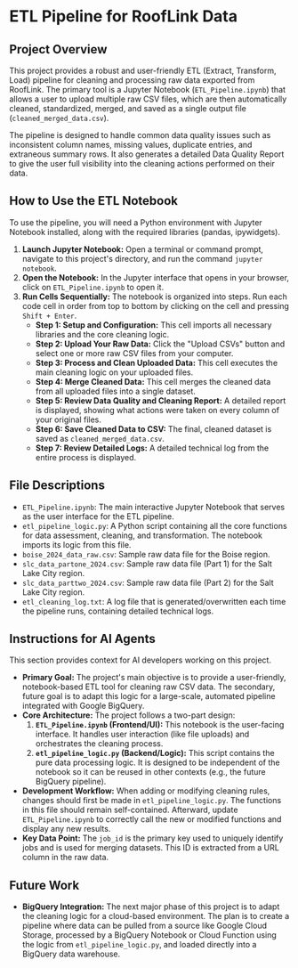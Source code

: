 # ETL Pipeline for RoofLink Data

## Project Overview

This project provides a robust and user-friendly ETL (Extract, Transform, Load) pipeline for cleaning and processing raw data exported from RoofLink. The primary tool is a Jupyter Notebook (`ETL_Pipeline.ipynb`) that allows a user to upload multiple raw CSV files, which are then automatically cleaned, standardized, merged, and saved as a single output file (`cleaned_merged_data.csv`).

The pipeline is designed to handle common data quality issues such as inconsistent column names, missing values, duplicate entries, and extraneous summary rows. It also generates a detailed Data Quality Report to give the user full visibility into the cleaning actions performed on their data.

## How to Use the ETL Notebook

To use the pipeline, you will need a Python environment with Jupyter Notebook installed, along with the required libraries (pandas, ipywidgets).

1.  **Launch Jupyter Notebook:** Open a terminal or command prompt, navigate to this project's directory, and run the command `jupyter notebook`.
2.  **Open the Notebook:** In the Jupyter interface that opens in your browser, click on `ETL_Pipeline.ipynb` to open it.
3.  **Run Cells Sequentially:** The notebook is organized into steps. Run each code cell in order from top to bottom by clicking on the cell and pressing `Shift + Enter`.
    *   **Step 1: Setup and Configuration:** This cell imports all necessary libraries and the core cleaning logic.
    *   **Step 2: Upload Your Raw Data:** Click the "Upload CSVs" button and select one or more raw CSV files from your computer.
    *   **Step 3: Process and Clean Uploaded Data:** This cell executes the main cleaning logic on your uploaded files.
    *   **Step 4: Merge Cleaned Data:** This cell merges the cleaned data from all uploaded files into a single dataset.
    *   **Step 5: Review Data Quality and Cleaning Report:** A detailed report is displayed, showing what actions were taken on every column of your original files.
    *   **Step 6: Save Cleaned Data to CSV:** The final, cleaned dataset is saved as `cleaned_merged_data.csv`.
    *   **Step 7: Review Detailed Logs:** A detailed technical log from the entire process is displayed.

## File Descriptions

*   `ETL_Pipeline.ipynb`: The main interactive Jupyter Notebook that serves as the user interface for the ETL pipeline.
*   `etl_pipeline_logic.py`: A Python script containing all the core functions for data assessment, cleaning, and transformation. The notebook imports its logic from this file.
*   `boise_2024_data_raw.csv`: Sample raw data file for the Boise region.
*   `slc_data_partone_2024.csv`: Sample raw data file (Part 1) for the Salt Lake City region.
*   `slc_data_parttwo_2024.csv`: Sample raw data file (Part 2) for the Salt Lake City region.
*   `etl_cleaning_log.txt`: A log file that is generated/overwritten each time the pipeline runs, containing detailed technical logs.

## Instructions for AI Agents

This section provides context for AI developers working on this project.

*   **Primary Goal:** The project's main objective is to provide a user-friendly, notebook-based ETL tool for cleaning raw CSV data. The secondary, future goal is to adapt this logic for a large-scale, automated pipeline integrated with Google BigQuery.
*   **Core Architecture:** The project follows a two-part design:
    1.  **`ETL_Pipeline.ipynb` (Frontend/UI):** This notebook is the user-facing interface. It handles user interaction (like file uploads) and orchestrates the cleaning process.
    2.  **`etl_pipeline_logic.py` (Backend/Logic):** This script contains the pure data processing logic. It is designed to be independent of the notebook so it can be reused in other contexts (e.g., the future BigQuery pipeline).
*   **Development Workflow:** When adding or modifying cleaning rules, changes should first be made in `etl_pipeline_logic.py`. The functions in this file should remain self-contained. Afterward, update `ETL_Pipeline.ipynb` to correctly call the new or modified functions and display any new results.
*   **Key Data Point:** The `job_id` is the primary key used to uniquely identify jobs and is used for merging datasets. This ID is extracted from a URL column in the raw data.

## Future Work

*   **BigQuery Integration:** The next major phase of this project is to adapt the cleaning logic for a cloud-based environment. The plan is to create a pipeline where data can be pulled from a source like Google Cloud Storage, processed by a BigQuery Notebook or Cloud Function using the logic from `etl_pipeline_logic.py`, and loaded directly into a BigQuery data warehouse.
